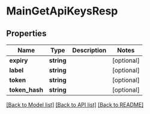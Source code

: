 # MainGetApiKeysResp

## Properties
Name | Type | Description | Notes
------------ | ------------- | ------------- | -------------
**expiry** | **string** |  | [optional] 
**label** | **string** |  | [optional] 
**token** | **string** |  | [optional] 
**token_hash** | **string** |  | [optional] 

[[Back to Model list]](../../README.md#documentation-for-models) [[Back to API list]](../../README.md#documentation-for-api-endpoints) [[Back to README]](../../README.md)

